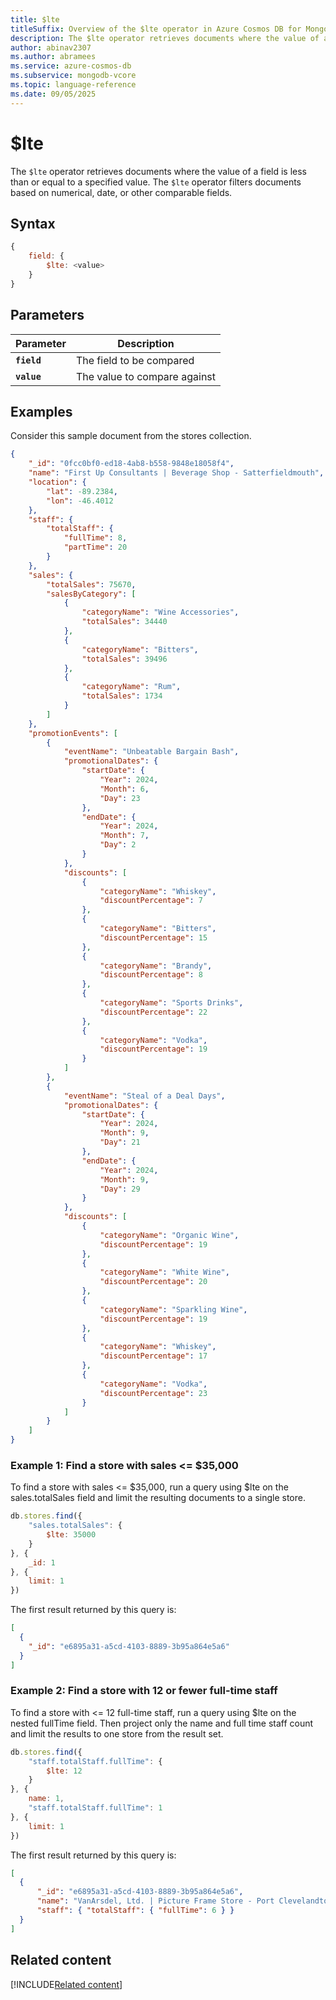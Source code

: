 ```yaml
---
title: $lte
titleSuffix: Overview of the $lte operator in Azure Cosmos DB for MongoDB (vCore)
description: The $lte operator retrieves documents where the value of a field is less than or equal to a specified value
author: abinav2307
ms.author: abramees
ms.service: azure-cosmos-db
ms.subservice: mongodb-vcore
ms.topic: language-reference
ms.date: 09/05/2025
---
```


# $lte

The `$lte` operator retrieves documents where the value of a field is less than or equal to a specified value. The `$lte` operator filters documents based on numerical, date, or other comparable fields.

## Syntax

```javascript
{
    field: {
        $lte: <value>
    }
}
```

## Parameters

| Parameter | Description |
| --- | --- |
| **`field`** | The field to be compared|
| **`value`** | The value to compare against|

## Examples

Consider this sample document from the stores collection.

```json
{
    "_id": "0fcc0bf0-ed18-4ab8-b558-9848e18058f4",
    "name": "First Up Consultants | Beverage Shop - Satterfieldmouth",
    "location": {
        "lat": -89.2384,
        "lon": -46.4012
    },
    "staff": {
        "totalStaff": {
            "fullTime": 8,
            "partTime": 20
        }
    },
    "sales": {
        "totalSales": 75670,
        "salesByCategory": [
            {
                "categoryName": "Wine Accessories",
                "totalSales": 34440
            },
            {
                "categoryName": "Bitters",
                "totalSales": 39496
            },
            {
                "categoryName": "Rum",
                "totalSales": 1734
            }
        ]
    },
    "promotionEvents": [
        {
            "eventName": "Unbeatable Bargain Bash",
            "promotionalDates": {
                "startDate": {
                    "Year": 2024,
                    "Month": 6,
                    "Day": 23
                },
                "endDate": {
                    "Year": 2024,
                    "Month": 7,
                    "Day": 2
                }
            },
            "discounts": [
                {
                    "categoryName": "Whiskey",
                    "discountPercentage": 7
                },
                {
                    "categoryName": "Bitters",
                    "discountPercentage": 15
                },
                {
                    "categoryName": "Brandy",
                    "discountPercentage": 8
                },
                {
                    "categoryName": "Sports Drinks",
                    "discountPercentage": 22
                },
                {
                    "categoryName": "Vodka",
                    "discountPercentage": 19
                }
            ]
        },
        {
            "eventName": "Steal of a Deal Days",
            "promotionalDates": {
                "startDate": {
                    "Year": 2024,
                    "Month": 9,
                    "Day": 21
                },
                "endDate": {
                    "Year": 2024,
                    "Month": 9,
                    "Day": 29
                }
            },
            "discounts": [
                {
                    "categoryName": "Organic Wine",
                    "discountPercentage": 19
                },
                {
                    "categoryName": "White Wine",
                    "discountPercentage": 20
                },
                {
                    "categoryName": "Sparkling Wine",
                    "discountPercentage": 19
                },
                {
                    "categoryName": "Whiskey",
                    "discountPercentage": 17
                },
                {
                    "categoryName": "Vodka",
                    "discountPercentage": 23
                }
            ]
        }
    ]
}
```

### Example 1: Find a store with sales <= $35,000

To find a store with sales <= $35,000, run a query using $lte on the sales.totalSales field and limit the resulting documents to a single store.

```javascript
db.stores.find({
    "sales.totalSales": {
        $lte: 35000
    }
}, {
    _id: 1
}, {
    limit: 1
})
```

The first result returned by this query is:

```json
[
  {
    "_id": "e6895a31-a5cd-4103-8889-3b95a864e5a6"
  }
]
```

### Example 2: Find a store with 12 or fewer full-time staff

To find a store with <= 12 full-time staff, run a query using $lte on the nested fullTime field. Then project only the name and full time staff count and limit the results to one store from the result set.

```javascript
db.stores.find({
    "staff.totalStaff.fullTime": {
        $lte: 12
    }
}, {
    name: 1,
    "staff.totalStaff.fullTime": 1
}, {
    limit: 1
})
```

The first result returned by this query is:

```json
[
  {
      "_id": "e6895a31-a5cd-4103-8889-3b95a864e5a6",
      "name": "VanArsdel, Ltd. | Picture Frame Store - Port Clevelandton",
      "staff": { "totalStaff": { "fullTime": 6 } }
  }
]
```

## Related content

[!INCLUDE[Related content](../includes/related-content.md)]
